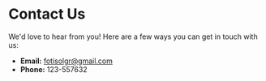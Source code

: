# Contact Us

We'd love to hear from you! Here are a few ways you can get in touch with us:

- **Email:** fotisolgr@gmail.com
- **Phone:** 123-557632
